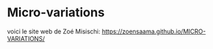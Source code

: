 # Micro-variations 
voici le site web de Zoé Misischi: https://zoensaama.github.io/MICRO-VARIATIONS/
